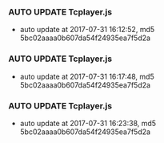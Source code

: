 ### AUTO UPDATE Tcplayer.js
* auto update at 2017-07-31 16:12:52, md5 5bc02aaaa0b607da54f24935ea7f5d2a

### AUTO UPDATE Tcplayer.js
* auto update at 2017-07-31 16:17:48, md5 5bc02aaaa0b607da54f24935ea7f5d2a

### AUTO UPDATE Tcplayer.js
* auto update at 2017-07-31 16:23:38, md5 5bc02aaaa0b607da54f24935ea7f5d2a

